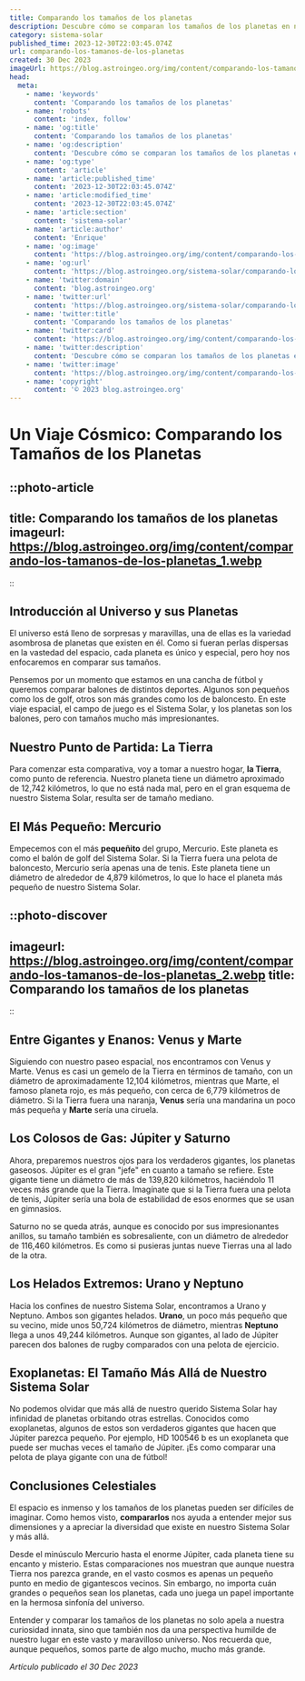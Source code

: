 ```yaml
---
title: Comparando los tamaños de los planetas
description: Descubre cómo se comparan los tamaños de los planetas en nuestro sistema solar en este fascinante artículo lleno de datos y gráficos.
category: sistema-solar
published_time: 2023-12-30T22:03:45.074Z
url: comparando-los-tamanos-de-los-planetas
created: 30 Dec 2023
imageUrl: https://blog.astroingeo.org/img/content/comparando-los-tamanos-de-los-planetas_1.webp
head:
  meta:
    - name: 'keywords'
      content: 'Comparando los tamaños de los planetas'
    - name: 'robots'
      content: 'index, follow'
    - name: 'og:title'
      content: 'Comparando los tamaños de los planetas'
    - name: 'og:description'
      content: 'Descubre cómo se comparan los tamaños de los planetas en nuestro sistema solar en este fascinante artículo lleno de datos y gráficos.'
    - name: 'og:type'
      content: 'article'
    - name: 'article:published_time'
      content: '2023-12-30T22:03:45.074Z'
    - name: 'article:modified_time'
      content: '2023-12-30T22:03:45.074Z'
    - name: 'article:section'
      content: 'sistema-solar'
    - name: 'article:author'
      content: 'Enrique'
    - name: 'og:image'
      content: 'https://blog.astroingeo.org/img/content/comparando-los-tamanos-de-los-planetas_1.webp'
    - name: 'og:url'
      content: 'https://blog.astroingeo.org/sistema-solar/comparando-los-tamanos-de-los-planetas'
    - name: 'twitter:domain'
      content: 'blog.astroingeo.org'
    - name: 'twitter:url'
      content: 'https://blog.astroingeo.org/sistema-solar/comparando-los-tamanos-de-los-planetas'
    - name: 'twitter:title'
      content: 'Comparando los tamaños de los planetas'
    - name: 'twitter:card'
      content: 'https://blog.astroingeo.org/img/content/comparando-los-tamanos-de-los-planetas_1.webp'
    - name: 'twitter:description'
      content: 'Descubre cómo se comparan los tamaños de los planetas en nuestro sistema solar en este fascinante artículo lleno de datos y gráficos.'
    - name: 'twitter:image'
      content: 'https://blog.astroingeo.org/img/content/comparando-los-tamanos-de-los-planetas_1.webp'
    - name: 'copyright'
      content: '© 2023 blog.astroingeo.org'
---
```

# Un Viaje Cósmico: Comparando los Tamaños de los Planetas

::photo-article
---
title: Comparando los tamaños de los planetas
imageurl: https://blog.astroingeo.org/img/content/comparando-los-tamanos-de-los-planetas_1.webp
---
::

## Introducción al Universo y sus Planetas
El universo está lleno de sorpresas y maravillas, una de ellas es la variedad asombrosa de planetas que existen en él. Como si fueran perlas dispersas en la vastedad del espacio, cada planeta es único y especial, pero hoy nos enfocaremos en comparar sus tamaños.

Pensemos por un momento que estamos en una cancha de fútbol y queremos comparar balones de distintos deportes. Algunos son pequeños como los de golf, otros son más grandes como los de baloncesto. En este viaje espacial, el campo de juego es el Sistema Solar, y los planetas son los balones, pero con tamaños mucho más impresionantes.

## Nuestro Punto de Partida: La Tierra
Para comenzar esta comparativa, voy a tomar a nuestro hogar, **la Tierra**, como punto de referencia. Nuestro planeta tiene un diámetro aproximado de 12,742 kilómetros, lo que no está nada mal, pero en el gran esquema de nuestro Sistema Solar, resulta ser de tamaño mediano.

## El Más Pequeño: Mercurio
Empecemos con el más **pequeñito** del grupo, Mercurio. Este planeta es como el balón de golf del Sistema Solar. Si la Tierra fuera una pelota de baloncesto, Mercurio sería apenas una de tenis. Este planeta tiene un diámetro de alrededor de 4,879 kilómetros, lo que lo hace el planeta más pequeño de nuestro Sistema Solar.


::photo-discover
---
imageurl: https://blog.astroingeo.org/img/content/comparando-los-tamanos-de-los-planetas_2.webp
title: Comparando los tamaños de los planetas
---
::

## Entre Gigantes y Enanos: Venus y Marte
Siguiendo con nuestro paseo espacial, nos encontramos con Venus y Marte. Venus es casi un gemelo de la Tierra en términos de tamaño, con un diámetro de aproximadamente 12,104 kilómetros, mientras que Marte, el famoso planeta rojo, es más pequeño, con cerca de 6,779 kilómetros de diámetro. Si la Tierra fuera una naranja, **Venus** sería una mandarina un poco más pequeña y **Marte** sería una ciruela.

## Los Colosos de Gas: Júpiter y Saturno
Ahora, preparemos nuestros ojos para los verdaderos gigantes, los planetas gaseosos. Júpiter es el gran "jefe" en cuanto a tamaño se refiere. Este gigante tiene un diámetro de más de 139,820 kilómetros, haciéndolo 11 veces más grande que la Tierra. Imagínate que si la Tierra fuera una pelota de tenis, Júpiter sería una bola de estabilidad de esos enormes que se usan en gimnasios.

Saturno no se queda atrás, aunque es conocido por sus impresionantes anillos, su tamaño también es sobresaliente, con un diámetro de alrededor de 116,460 kilómetros. Es como si pusieras juntas nueve Tierras una al lado de la otra.

## Los Helados Extremos: Urano y Neptuno
Hacia los confines de nuestro Sistema Solar, encontramos a Urano y Neptuno. Ambos son gigantes helados. **Urano**, un poco más pequeño que su vecino, mide unos 50,724 kilómetros de diámetro, mientras **Neptuno** llega a unos 49,244 kilómetros. Aunque son gigantes, al lado de Júpiter parecen dos balones de rugby comparados con una pelota de ejercicio.

## Exoplanetas: El Tamaño Más Allá de Nuestro Sistema Solar
No podemos olvidar que más allá de nuestro querido Sistema Solar hay infinidad de planetas orbitando otras estrellas. Conocidos como exoplanetas, algunos de estos son verdaderos gigantes que hacen que Júpiter parezca pequeño. Por ejemplo, HD 100546 b es un exoplaneta que puede ser muchas veces el tamaño de Júpiter. ¡Es como comparar una pelota de playa gigante con una de fútbol!

## Conclusiones Celestiales
El espacio es inmenso y los tamaños de los planetas pueden ser difíciles de imaginar. Como hemos visto, **compararlos** nos ayuda a entender mejor sus dimensiones y a apreciar la diversidad que existe en nuestro Sistema Solar y más allá.

Desde el minúsculo Mercurio hasta el enorme Júpiter, cada planeta tiene su encanto y misterio. Estas comparaciones nos muestran que aunque nuestra Tierra nos parezca grande, en el vasto cosmos es apenas un pequeño punto en medio de gigantescos vecinos. Sin embargo, no importa cuán grandes o pequeños sean los planetas, cada uno juega un papel importante en la hermosa sinfonía del universo.

Entender y comparar los tamaños de los planetas no solo apela a nuestra curiosidad innata, sino que también nos da una perspectiva humilde de nuestro lugar en este vasto y maravilloso universo. Nos recuerda que, aunque pequeños, somos parte de algo mucho, mucho más grande.

_Artículo publicado el 30 Dec 2023_